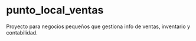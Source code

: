 # punto_local_ventas
Proyecto para negocios pequeños que gestiona info de ventas, inventario y contabilidad.
